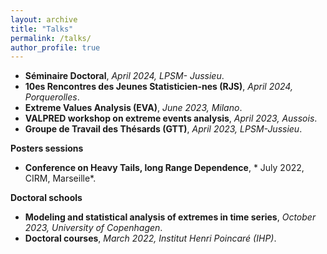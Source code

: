 ```yaml
---
layout: archive
title: "Talks"
permalink: /talks/
author_profile: true
---
```

 
- **Séminaire Doctoral**, *April 2024, LPSM- Jussieu*.
- **10es Rencontres des Jeunes Statisticien-nes (RJS)**, *April 2024, Porquerolles*.
- **Extreme Values Analysis (EVA)**, *June 2023, Milano*.
- **VALPRED workshop on extreme events analysis**, *April 2023, Aussois*.
- **Groupe de Travail des Thésards (GTT)**, *April 2023, LPSM-Jussieu*.


**Posters sessions**

- **Conference on Heavy Tails, long Range Dependence**, * July 2022, CIRM, Marseille*.


**Doctoral schools**

- **Modeling and statistical analysis of extremes in time series**, *October 2023, University of Copenhagen*.
- **Doctoral courses**, *March 2022, Institut Henri Poincaré (IHP)*.
